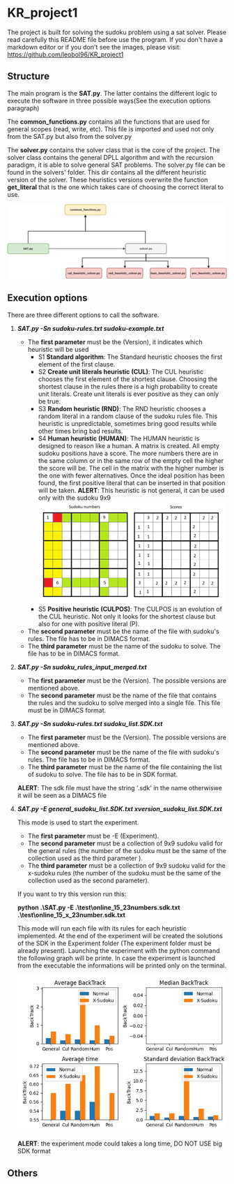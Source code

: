 # KR_project1

The project is built for solving the sudoku problem using a sat solver.
Please read carefully this README file before use the program.
If you don't have a markdown editor or if you don't see the images, please visit: https://github.com/leobol96/KR_project1 

## Structure
The main program is the **SAT.py**. The latter contains the different logic to execute the software in three possible ways(See the execution options paragraph)

The **common_functions.py** contains all the functions that are used for general scopes (read, write, etc). This file is imported and used not only from the SAT.py but also from the solver.py

The **solver.py** contains the solver class that is the core of the project. The solver class contains the general DPLL algorithm and with the recursion paradigm, it is able to solve general SAT problems.
The solver.py file can be found in the solvers' folder. This dir contains all the different heuristic version of the solver. These heuristics versions overwrite the function **get_literal** that is the one which takes care of choosing the correct literal to use.


![structure](img/project_structure.jpg)


## Execution options
There are three different options to call the software.
1. ***SAT.py -Sn sudoku-rules.txt sudoku-example.txt***
	- The **first parameter** must be the (Version), it indicates which heuristic will be used
        - S1 **Standard algorithm**: The Standard heuristic chooses the first element of the first clause.
        - S2 **Create unit literals heuristic (CUL)**: The CUL heuristic chooses the first element of the shortest clause. Choosing the shortest clause in the rules there is a high probability to create unit literals. Create unit literals is ever positive as they can only be true.
        - S3 **Random heuristic (RND)**: The RND heuristic chooses a random literal in a random clause of the sudoku rules file. This heuristic is unpredictable, sometimes bring good results while other times bring bad results.
        - S4 **Human heuristic (HUMAN)**: The HUMAN heuristic is designed to reason like a human. A matrix is created. All empty sudoku positions have a score. The more numbers there are in the same column or in the same row of the empty cell the higher the score will be. The cell in the matrix with the higher number is the one with fewer alternatives. Once the ideal position has been found, the first positive literal that can be inserted in that position will be taken. **ALERT**: This heuristic is not general, it can be used only with the sudoku 9x9  
        ![hum heuristic](img/hum_heuristic_solver.png)
        - S5 **Positive heuristic (CULPOS)**: The CULPOS is an evolution of the CUL heuristic. Not only it looks for the shortest clause but also for one with positive literal (P).
	-   The **second parameter** must be the name of the file with sudoku's rules. The file has to be in DIMACS format.
	-   The **third parameter** must be the name of the sudoku to solve. The file has to be in DIMACS format.
2. ***SAT.py -Sn sudoku_rules_input_merged.txt***
	- The **first parameter** must be the (Version). The possible versions are mentioned above.
	- The **second parameter** must be the name of the file that contains the rules and the sudoku to solve merged into a single file. This file must be in DIMACS format. 
3. ***SAT.py -Sn sudoku-rules.txt sudoku_list.SDK.txt***	
	- The **first parameter** must be the (Version). The possible versions are mentioned above.
	-   The **second parameter** must be the name of the file with sudoku's rules. The file has to be in DIMACS format.
	-   The **third parameter** must be the name of the file containing the list of sudoku to solve. The file has to be in SDK format.
	
	**ALERT**: The sdk file must have the string '.sdk' in the name otherwiswe it will be seen as a DIMACS file
4. ***SAT.py -E general_sudoku_list.SDK.txt xversion_sudoku_list.SDK.txt***
 	
    This mode is used to start the experiment. 
    - The **first parameter** must be -E (Experiment).
    - The **second parameter** must be a collection of 9x9 sudoku valid for the general rules (the number of the sudoku must be the same of the collection used as the third parameter ).
    - The **third parameter** must be a collection of 9x9 sudoku valid for the x-sudoku rules (the number of the sudoku must be the same of the collection used as the second parameter).
    
    If you want to try this version run this:
    
    **python .\SAT.py -E .\test\online_15_23numbers.sdk.txt .\test\online_15_x_23number.sdk.txt**
    
    This mode will run each file with its rules for each heuristic implemented.
    At the end of the experiment will be created the solutions of the SDK in the Experiment folder (The experiment folder must be already present).
    Launching the experiment with the python command the following graph will be printe. In case the experiment is launched from the executable the informations will be printed only on the terminal. 
    
    ![graph](img/experiment_chart.jpeg)
    
    **ALERT**: the experiment mode could takes a long time, DO NOT USE big SDK format   

## Others 
